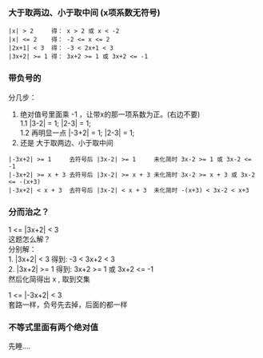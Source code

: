 ### 大于取两边、小于取中间 (x项系数无符号)
```
|x| > 2     得： x > 2 或 x < -2   
|x| <= 2    得： -2 <= x <= 2   
|2x+1| < 3  得： -3 < 2x+1 < 3   
|3x+2| >= 1 得： 3x+2 >= 1 或 3x+2 <= -1 
```

### 带负号的
分几步：
1. 绝对值号里面乘 -1 ，让带x的那一项系数为正。(右边不要)  
	1.1 |3-2| = 1; |2-3| = 1;   
	1.2 再明显一点 |-3+2| = 1; |2-3| = 1;  
2. 还是 大于取两边、小于取中间  
```
|-3x+2| >= 1     去符号后 |3x-2| >= 1     未化简时 3x-2 >= 1 或 3x-2 <= -1  
|-3x+2| >= x + 3 去符号后 |3x-2| >= x + 3 未化简时 3x-2 >= x + 3 或 3x-2 <= -(x+3)   
|-3x+2| < x + 3  去符号后 |3x-2| < x + 3  未化简时 -(x+3) < 3x-2 < x+3   
```

### 分而治之？  
1 <= |3x+2| < 3  
这题怎么解？  
分别解：  
	1. |3x+2| < 3  得到:  -3 < 3x+2 < 3  
	2. |3x+2| >= 1 得到:  3x+2 >= 1 或 3x+2 <= -1  
然后化简得出 x , 取到交集  
     
1 <= |-3x+2| < 3  
套路一样，负号先去掉，后面的都一样  



### 不等式里面有两个绝对值
先睡....  

